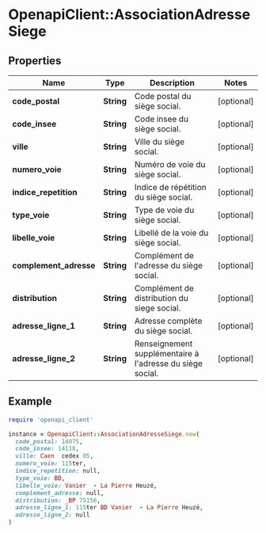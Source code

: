 # OpenapiClient::AssociationAdresseSiege

## Properties

| Name | Type | Description | Notes |
| ---- | ---- | ----------- | ----- |
| **code_postal** | **String** | Code postal du siège social. | [optional] |
| **code_insee** | **String** | Code insee du siège social. | [optional] |
| **ville** | **String** | Ville du siège social. | [optional] |
| **numero_voie** | **String** | Numéro de voie du siège social. | [optional] |
| **indice_repetition** | **String** | Indice de répétition du siège social. | [optional] |
| **type_voie** | **String** | Type de voie du siège social. | [optional] |
| **libelle_voie** | **String** | Libellé de la voie du siège social. | [optional] |
| **complement_adresse** | **String** | Complément de l&#39;adresse du siège social. | [optional] |
| **distribution** | **String** | Complément de distribution du siege social. | [optional] |
| **adresse_ligne_1** | **String** | Adresse complète du siège social. | [optional] |
| **adresse_ligne_2** | **String** | Renseignement supplémentaire à l&#39;adresse du siège social. | [optional] |

## Example

```ruby
require 'openapi_client'

instance = OpenapiClient::AssociationAdresseSiege.new(
  code_postal: 14075,
  code_insee: 14118,
  ville: Caen  cedex 05,
  numero_voie: 115ter,
  indice_repetition: null,
  type_voie: BD,
  libelle_voie: Vanier  - La Pierre Heuzé,
  complement_adresse: null,
  distribution: _BP 75156,
  adresse_ligne_1: 115ter BD Vanier  - La Pierre Heuzé,
  adresse_ligne_2: null
)
```

